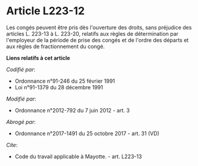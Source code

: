 # Article L223-12

Les congés peuvent être pris dès l'ouverture des droits, sans préjudice des articles L. 223-13 à L. 223-20, relatifs aux
règles de détermination par l'employeur de la période de prise des congés et de l'ordre des départs et aux règles de
fractionnement du congé.

**Liens relatifs à cet article**

_Codifié par_:

  - Ordonnance n°91-246 du 25 février 1991
  - Loi n°91-1379 du 28 décembre 1991

_Modifié par_:

  - Ordonnance n°2012-792 du 7 juin 2012 - art. 3

_Abrogé par_:

  - Ordonnance n°2017-1491 du 25 octobre 2017 - art. 31 (VD)

_Cite_:

  - Code du travail applicable à Mayotte. - art. L223-13
